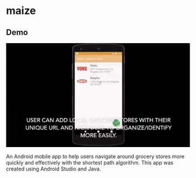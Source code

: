 # maize

## Demo
<img src="https://github.com/TWK21/maize/blob/master/README%20Demo/maizeDemo.gif"/>

An Android mobile app to help users navigate around grocery stores more quickly and effectively with the shortest path algorithm. This app was created using Android Studio and Java. 
